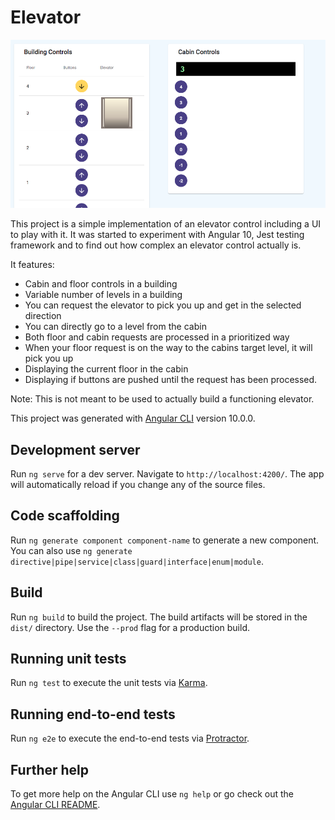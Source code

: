 # Elevator

![Elevator Screenshot](./images/elevator-ui-screenshot.png "This is a screenshot of the elevator UI")

This project is a simple implementation of an elevator control including a UI to play with it.
It was started to experiment with Angular 10, Jest testing framework and to find out how complex an elevator control actually is.

It features:

- Cabin and floor controls in a building
- Variable number of levels in a building
- You can request the elevator to pick you up and get in the selected direction
- You can directly go to a level from the cabin
- Both floor and cabin requests are processed in a prioritized way
- When your floor request is on the way to the cabins target level, it will pick you up
- Displaying the current floor in the cabin
- Displaying if buttons are pushed until the request has been processed.

Note: This is not meant to be used to actually build a functioning elevator.

This project was generated with [Angular CLI](https://github.com/angular/angular-cli) version 10.0.0.

## Development server

Run `ng serve` for a dev server. Navigate to `http://localhost:4200/`. The app will automatically reload if you change any of the source files.

## Code scaffolding

Run `ng generate component component-name` to generate a new component. You can also use `ng generate directive|pipe|service|class|guard|interface|enum|module`.

## Build

Run `ng build` to build the project. The build artifacts will be stored in the `dist/` directory. Use the `--prod` flag for a production build.

## Running unit tests

Run `ng test` to execute the unit tests via [Karma](https://karma-runner.github.io).

## Running end-to-end tests

Run `ng e2e` to execute the end-to-end tests via [Protractor](http://www.protractortest.org/).

## Further help

To get more help on the Angular CLI use `ng help` or go check out the [Angular CLI README](https://github.com/angular/angular-cli/blob/master/README.md).
